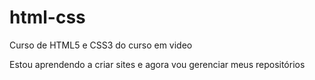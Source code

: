 # html-css
Curso de HTML5 e CSS3 do curso em video

Estou aprendendo a criar sites e agora vou gerenciar meus repositórios

